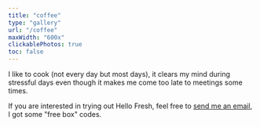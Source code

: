 ```yaml
---
title: "coffee"
type: "gallery"
url: "/coffee"
maxWidth: "600x"
clickablePhotos: true
toc: false
---
```


I like to cook (not every day but most days), it clears my mind during stressful days even though it makes me come too late to meetings some times.

If you are interested in trying out Hello Fresh, feel free to [send me an email](mailto:me@galexrt.moe), I got some "free box" codes.
